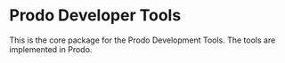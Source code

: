 # Prodo Developer Tools

This is the core package for the Prodo Development Tools.
The tools are implemented in Prodo.
